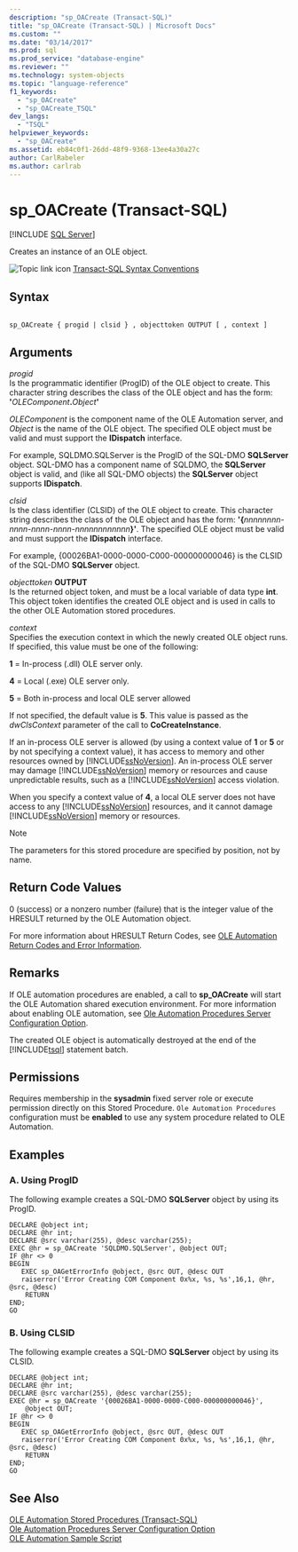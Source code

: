 ```yaml
---
description: "sp_OACreate (Transact-SQL)"
title: "sp_OACreate (Transact-SQL) | Microsoft Docs"
ms.custom: ""
ms.date: "03/14/2017"
ms.prod: sql
ms.prod_service: "database-engine"
ms.reviewer: ""
ms.technology: system-objects
ms.topic: "language-reference"
f1_keywords: 
  - "sp_OACreate"
  - "sp_OACreate_TSQL"
dev_langs: 
  - "TSQL"
helpviewer_keywords: 
  - "sp_OACreate"
ms.assetid: eb84c0f1-26dd-48f9-9368-13ee4a30a27c
author: CarlRabeler
ms.author: carlrab
---
```

# sp_OACreate (Transact-SQL)
[!INCLUDE [SQL Server](../../includes/applies-to-version/sqlserver.md)]

  Creates an instance of an OLE object.  
  
 ![Topic link icon](../../database-engine/configure-windows/media/topic-link.gif "Topic link icon") [Transact-SQL Syntax Conventions](../../t-sql/language-elements/transact-sql-syntax-conventions-transact-sql.md)  
  
## Syntax  
  
```  
  
sp_OACreate { progid | clsid } , objecttoken OUTPUT [ , context ]   
```  
  
## Arguments  
 *progid*  
 Is the programmatic identifier (ProgID) of the OLE object to create. This character string describes the class of the OLE object and has the form: **'**_OLEComponent_**.**_Object_**'**  
  
 *OLEComponent* is the component name of the OLE Automation server, and *Object* is the name of the OLE object. The specified OLE object must be valid and must support the **IDispatch** interface.  
  
 For example, SQLDMO.SQLServer is the ProgID of the SQL-DMO **SQLServer** object. SQL-DMO has a component name of SQLDMO, the **SQLServer** object is valid, and (like all SQL-DMO objects) the **SQLServer** object supports **IDispatch**.  
  
 *clsid*  
 Is the class identifier (CLSID) of the OLE object to create. This character string describes the class of the OLE object and has the form: **'{**_nnnnnnnn-nnnn-nnnn-nnnn-nnnnnnnnnnnn_**}'**. The specified OLE object must be valid and must support the **IDispatch** interface.  
  
 For example, {00026BA1-0000-0000-C000-000000000046} is the CLSID of the SQL-DMO **SQLServer** object.  
  
 _objecttoken_ **OUTPUT**  
 Is the returned object token, and must be a local variable of data type **int**. This object token identifies the created OLE object and is used in calls to the other OLE Automation stored procedures.  
  
 *context*  
 Specifies the execution context in which the newly created OLE object runs. If specified, this value must be one of the following:  
  
 **1** = In-process (.dll) OLE server only.  
  
 **4** = Local (.exe) OLE server only.  
  
 **5** = Both in-process and local OLE server allowed  
  
 If not specified, the default value is **5**. This value is passed as the *dwClsContext* parameter of the call to **CoCreateInstance**.  
  
 If an in-process OLE server is allowed (by using a context value of **1** or **5** or by not specifying a context value), it has access to memory and other resources owned by [!INCLUDE[ssNoVersion](../../includes/ssnoversion-md.md)]. An in-process OLE server may damage [!INCLUDE[ssNoVersion](../../includes/ssnoversion-md.md)] memory or resources and cause unpredictable results, such as a [!INCLUDE[ssNoVersion](../../includes/ssnoversion-md.md)] access violation.  
  
 When you specify a context value of **4**, a local OLE server does not have access to any [!INCLUDE[ssNoVersion](../../includes/ssnoversion-md.md)] resources, and it cannot damage [!INCLUDE[ssNoVersion](../../includes/ssnoversion-md.md)] memory or resources.  
  
> [!NOTE]  
>  The parameters for this stored procedure are specified by position, not by name.  
  
## Return Code Values  
 0 (success) or a nonzero number (failure) that is the integer value of the HRESULT returned by the OLE Automation object.  
  
 For more information about HRESULT Return Codes, see [OLE Automation Return Codes and Error Information](../../relational-databases/stored-procedures/ole-automation-return-codes-and-error-information.md).  
  
## Remarks  
 If OLE automation procedures are enabled, a call to **sp_OACreate** will start the OLE Automation shared execution environment. For more information about enabling OLE automation, see [Ole Automation Procedures Server Configuration Option](../../database-engine/configure-windows/ole-automation-procedures-server-configuration-option.md).  
  
 The created OLE object is automatically destroyed at the end of the [!INCLUDE[tsql](../../includes/tsql-md.md)] statement batch.  
  
## Permissions  
 Requires membership in the **sysadmin** fixed server role or execute permission directly on this Stored Procedure. `Ole Automation Procedures` configuration must be **enabled** to use any system procedure related to OLE Automation.  
  
## Examples  
  
### A. Using ProgID  
 The following example creates a SQL-DMO **SQLServer** object by using its ProgID.  
  
```  
DECLARE @object int;  
DECLARE @hr int;  
DECLARE @src varchar(255), @desc varchar(255);  
EXEC @hr = sp_OACreate 'SQLDMO.SQLServer', @object OUT;  
IF @hr <> 0  
BEGIN  
   EXEC sp_OAGetErrorInfo @object, @src OUT, @desc OUT   
   raiserror('Error Creating COM Component 0x%x, %s, %s',16,1, @hr, @src, @desc)  
    RETURN  
END;  
GO  
```  
  
### B. Using CLSID  
 The following example creates a SQL-DMO **SQLServer** object by using its CLSID.  
  
```  
DECLARE @object int;  
DECLARE @hr int;  
DECLARE @src varchar(255), @desc varchar(255);  
EXEC @hr = sp_OACreate '{00026BA1-0000-0000-C000-000000000046}',  
    @object OUT;  
IF @hr <> 0  
BEGIN  
   EXEC sp_OAGetErrorInfo @object, @src OUT, @desc OUT   
   raiserror('Error Creating COM Component 0x%x, %s, %s',16,1, @hr, @src, @desc)  
    RETURN  
END;  
GO  
```  
  
## See Also  
 [OLE Automation Stored Procedures &#40;Transact-SQL&#41;](../../relational-databases/system-stored-procedures/ole-automation-stored-procedures-transact-sql.md)   
 [Ole Automation Procedures Server Configuration Option](../../database-engine/configure-windows/ole-automation-procedures-server-configuration-option.md)   
 [OLE Automation Sample Script](../../relational-databases/stored-procedures/ole-automation-sample-script.md)  
  
  
